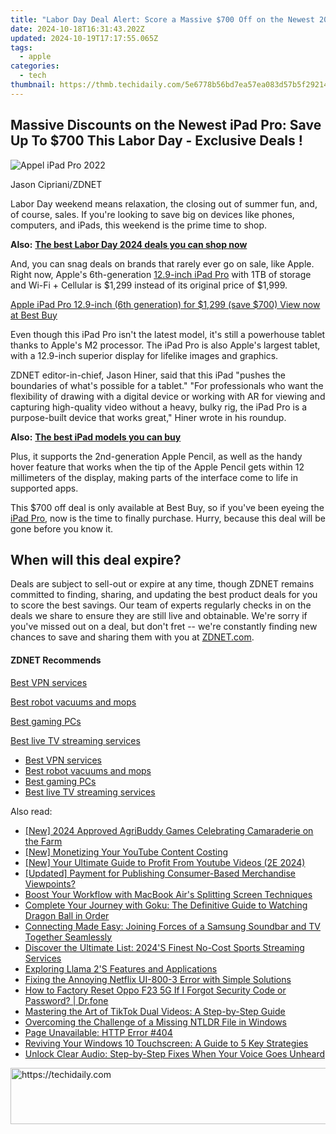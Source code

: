 ```yaml
---
title: "Labor Day Deal Alert: Score a Massive $700 Off on the Newest 202E Pad Pro! Check Out the Details"
date: 2024-10-18T16:31:43.202Z
updated: 2024-10-19T17:17:55.065Z
tags:
  - apple
categories:
  - tech
thumbnail: https://thmb.techidaily.com/5e6778b56bd7ea57ea083d57b5f2921418b00d25e671abbc75a29215718a300d.jpg
---
```


## Massive Discounts on the Newest iPad Pro: Save Up To $700 This Labor Day - Exclusive Deals !

![Appel iPad Pro 2022](https://www.zdnet.com/a/img/resize/615f34d5815fedeed082939623204dd51132144c/2022/10/21/eaa131b2-a52d-4cb3-97a5-b13f3bdb8ead/ade03df2-430a-4118-a2d3-0f2981b937aa.jpg?auto=webp&width=1280)

Jason Cipriani/ZDNET

Labor Day weekend means relaxation, the closing out of summer fun, and, of course, sales. If you're looking to save big on devices like phones, computers, and iPads, this weekend is the prime time to shop. 

**Also:** [**The best Labor Day 2024 deals you can shop now**](https://www.zdnet.com/article/best-labor-day-deals-2024/)

And, you can snag deals on brands that rarely ever go on sale, like Apple. Right now, Apple's 6th-generation [12.9-inch iPad Pro](https://shop-links.co/link/?url=https%3A%2F%2Fwww.bestbuy.com%2Fsite%2Fapple-12-9-inch-ipad-pro-latest-model-with-wi-fi-cellular-1tb-space-gray-unlocked%2F5202400.p%3FskuId%3D5202400&publisher_slug=itechdaily19598&exclusive=1) with 1TB of storage and Wi-Fi + Cellular is $1,299 instead of its original price of $1,999\. 

[Apple iPad Pro 12.9-inch (6th generation) for $1,299 (save $700) View now at Best Buy](https://shop-links.co/link/?url=https%3A%2F%2Fwww.bestbuy.com%2Fsite%2Fapple-12-9-inch-ipad-pro-latest-model-with-wi-fi-cellular-1tb-space-gray-unlocked%2F5202400.p%3FskuId%3D5202400&publisher_slug=itechdaily19598&exclusive=1)

Even though this iPad Pro isn't the latest model, it's still a powerhouse tablet thanks to Apple's M2 processor. The iPad Pro is also Apple's largest tablet, with a 12.9-inch superior display for lifelike images and graphics. 

ZDNET editor-in-chief, Jason Hiner, said that this iPad "pushes the boundaries of what's possible for a tablet." "For professionals who want the flexibility of drawing with a digital device or working with AR for viewing and capturing high-quality video without a heavy, bulky rig, the iPad Pro is a purpose-built device that works great," Hiner wrote in his roundup. 

**Also:** [**The best iPad models you can buy**](https://www.zdnet.com/article/best-ipad/)

Plus, it supports the 2nd-generation Apple Pencil, as well as the handy hover feature that works when the tip of the Apple Pencil gets within 12 millimeters of the display, making parts of the interface come to life in supported apps.

This $700 off deal is only available at Best Buy, so if you've been eyeing the [iPad Pro](https://shop-links.co/link/?url=https%3A%2F%2Fwww.bestbuy.com%2Fsite%2Fapple-12-9-inch-ipad-pro-latest-model-with-wi-fi-cellular-1tb-space-gray-unlocked%2F5202400.p%3FskuId%3D5202400&publisher_slug=itechdaily19598&exclusive=1), now is the time to finally purchase. Hurry, because this deal will be gone before you know it. 

## When will this deal expire?

Deals are subject to sell-out or expire at any time, though ZDNET remains committed to finding, sharing, and updating the best product deals for you to score the best savings. Our team of experts regularly checks in on the deals we share to ensure they are still live and obtainable. We're sorry if you've missed out on a deal, but don't fret -- we're constantly finding new chances to save and sharing them with you at [ZDNET.com](https://www.zdnet.com/). 

#### **ZDNET** Recommends

[Best VPN services](https://www.zdnet.com/article/best-vpn/ "Best VPN services")

[Best robot vacuums and mops](https://www.zdnet.com/article/best-robot-vacuum-mop/ "Best robot vacuums and mops")

[Best gaming PCs](https://www.zdnet.com/article/best-gaming-pc/ "Best gaming PCs")

[Best live TV streaming services](https://www.zdnet.com/article/best-live-tv-streaming-service/ "Best live TV streaming services")

* [Best VPN services](https://www.zdnet.com/article/best-vpn/ "Best VPN services")
* [Best robot vacuums and mops](https://www.zdnet.com/article/best-robot-vacuum-mop/ "Best robot vacuums and mops")
* [Best gaming PCs](https://www.zdnet.com/article/best-gaming-pc/ "Best gaming PCs")
* [Best live TV streaming services](https://www.zdnet.com/article/best-live-tv-streaming-service/ "Best live TV streaming services")

<ins class="adsbygoogle"
     style="display:block"
     data-ad-format="autorelaxed"
     data-ad-client="ca-pub-7571918770474297"
     data-ad-slot="1223367746"></ins>

<ins class="adsbygoogle"
     style="display:block"
     data-ad-client="ca-pub-7571918770474297"
     data-ad-slot="8358498916"
     data-ad-format="auto"
     data-full-width-responsive="true"></ins>

<span class="atpl-alsoreadstyle">Also read:</span>
<div><ul>
<li><a href="https://video-screen-grab.techidaily.com/new-2024-approved-agribuddy-games-celebrating-camaraderie-on-the-farm/"><u>[New] 2024 Approved AgriBuddy Games Celebrating Camaraderie on the Farm</u></a></li>
<li><a href="https://extra-guidance.techidaily.com/new-monetizing-your-youtube-content-costing/"><u>[New] Monetizing Your YouTube Content Costing</u></a></li>
<li><a href="https://facebook-record-videos.techidaily.com/new-your-ultimate-guide-to-profit-from-youtube-videos-2e-2024/"><u>[New] Your Ultimate Guide to Profit From Youtube Videos (2E 2024)</u></a></li>
<li><a href="https://fox-info.techidaily.com/updated-payment-for-publishing-consumer-based-merchandise-viewpoints/"><u>[Updated] Payment for Publishing Consumer-Based Merchandise Viewpoints?</u></a></li>
<li><a href="https://tech-recovery.techidaily.com/boost-your-workflow-with-macbook-airs-splitting-screen-techniques/"><u>Boost Your Workflow with MacBook Air's Splitting Screen Techniques</u></a></li>
<li><a href="https://tech-recovery.techidaily.com/complete-your-journey-with-goku-the-definitive-guide-to-watching-dragon-ball-in-order/"><u>Complete Your Journey with Goku: The Definitive Guide to Watching Dragon Ball in Order</u></a></li>
<li><a href="https://tech-recovery.techidaily.com/connecting-made-easy-joining-forces-of-a-samsung-soundbar-and-tv-together-seamlessly/"><u>Connecting Made Easy: Joining Forces of a Samsung Soundbar and TV Together Seamlessly</u></a></li>
<li><a href="https://tech-recovery.techidaily.com/discover-the-ultimate-list-2024s-finest-no-cost-sports-streaming-services/"><u>Discover the Ultimate List: 2024'S Finest No-Cost Sports Streaming Services</u></a></li>
<li><a href="https://tech-savvy.techidaily.com/exploring-llama-2s-features-and-applications/"><u>Exploring Llama 2'S Features and Applications</u></a></li>
<li><a href="https://tech-recovery.techidaily.com/fixing-the-annoying-netflix-ui-800-3-error-with-simple-solutions/"><u>Fixing the Annoying Netflix UI-800-3 Error with Simple Solutions</u></a></li>
<li><a href="https://techidaily.com/how-to-factory-reset-oppo-f23-5g-if-i-forgot-security-code-or-password-drfone-by-drfone-reset-android-reset-android/"><u>How to Factory Reset Oppo F23 5G If I Forgot Security Code or Password? | Dr.fone</u></a></li>
<li><a href="https://tech-recovery.techidaily.com/mastering-the-art-of-tiktok-dual-videos-a-step-by-step-guide/"><u>Mastering the Art of TikTok Dual Videos: A Step-by-Step Guide</u></a></li>
<li><a href="https://tech-recovery.techidaily.com/overcoming-the-challenge-of-a-missing-ntldr-file-in-windows/"><u>Overcoming the Challenge of a Missing NTLDR File in Windows</u></a></li>
<li><a href="https://win-data.techidaily.com/page-unavailable-http-error-404/"><u>Page Unavailable: HTTP Error #404</u></a></li>
<li><a href="https://win-howtos.techidaily.com/reviving-your-windows-10-touchscreen-a-guide-to-5-key-strategies/"><u>Reviving Your Windows 10 Touchscreen: A Guide to 5 Key Strategies</u></a></li>
<li><a href="https://sound-issues.techidaily.com/unlock-clear-audio-step-by-step-fixes-when-your-voice-goes-unheard/"><u>Unlock Clear Audio: Step-by-Step Fixes When Your Voice Goes Unheard</u></a></li>
</ul></div>

<!-- affiliate ads begin -->
<a href="https://unicoeye.pxf.io/c/5597632/2134243/18498" target="_top" id="2134243">
  <img src="//a.impactradius-go.com/display-ad/18498-2134243" border="0" alt="https://techidaily.com" width="728" height="90"/>
</a>
<img height="0" width="0" src="https://unicoeye.pxf.io/i/5597632/2134243/18498" style="position:absolute;visibility:hidden;" border="0" />
<!-- affiliate ads end -->

